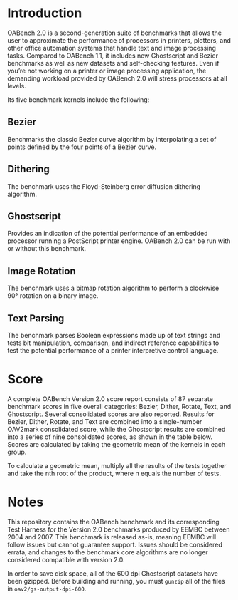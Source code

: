 # Introduction

OABench 2.0 is a second-generation suite of benchmarks that allows the user to approximate the performance of processors in printers, plotters, and other office automation systems that handle text and image processing tasks. Compared to OABench 1.1, it includes new Ghostscript and Bezier benchmarks as well as new datasets and self-checking features. Even if you’re not working on a printer or image processing application, the demanding workload provided by OABench 2.0 will stress processors at all levels.

Its five benchmark kernels include the following:

## Bezier

Benchmarks the classic Bezier curve algorithm by interpolating a set of points defined by the four points of a Bezier curve.

## Dithering

The benchmark uses the Floyd-Steinberg error diffusion dithering algorithm.

## Ghostscript

Provides an indication of the potential performance of an embedded processor running a PostScript printer engine. OABench 2.0 can be run with or without this benchmark.

## Image Rotation

The benchmark uses a bitmap rotation algorithm to perform a clockwise 90° rotation on a binary image.

## Text Parsing

The benchmark parses Boolean expressions made up of text strings and tests bit manipulation, comparison, and indirect reference capabilities to test the potential performance of a printer interpretive control language.

# Score

A complete OABench Version 2.0 score report consists of 87 separate benchmark scores in five overall categories: Bezier, Dither, Rotate, Text, and Ghostscript. Several consolidated scores are also reported. Results for Bezier, Dither, Rotate, and Text are combined into a single-number OAV2mark consolidated score, while the Ghostscript results are combined into a series of nine consolidated scores, as shown in the table below. Scores are calculated by taking the geometric mean of the kernels in each group.

To calculate a geometric mean, multiply all the results of the tests together and take the nth root of the product, where n equals the number of tests.

# Notes

This repository contains the OABench benchmark and its corresponding Test Harness for the Version 2.0 benchmarks produced by EEMBC between 2004 and 2007. This benchmark is released as-is, meaning EEMBC will follow issues but cannot guarantee support. Issues should be considered errata, and changes to the benchmark core algorithms are no longer considered compatible with version 2.0.

In order to save disk space, all of the 600 dpi Ghostscript datasets have been gzipped. Before building and running, you must `gunzip` all of the files in `oav2/gs-output-dpi-600`.

